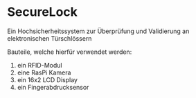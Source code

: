 # SecureLock
Ein Hochsicherheitssystem zur Überprüfung und Validierung an elektronischen Türschlössern

Bauteile, welche hierfür verwendet werden:
  1. ein RFID-Modul
  2. eine RasPi Kamera
  3. ein 16x2 LCD Display
  4. ein Fingerabdrucksensor
